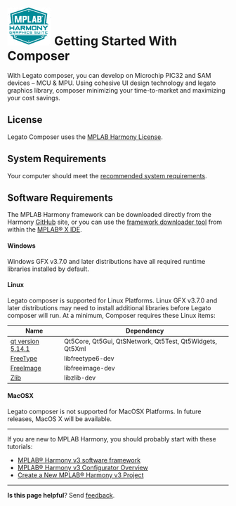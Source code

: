 # ![Microchip Technology](images/mhgs.png) Getting Started With Composer

With Legato composer, you can develop on Microchip PIC32 and SAM devices – MCU & MPU. Using cohesive UI design technology and legato graphics library, composer minimizing your time-to-market and maximizing your cost savings.

## License

Legato Composer uses the  [MPLAB Harmony License](https://github.com/automaate/gfx/blob/master/mplab_harmony_license.md).

## System Requirements 

Your computer should meet the [recommended system requirements](https://microchipdeveloper.com/mplabx:requirements). 

## Software Requirements

The MPLAB Harmony framework can be downloaded directly from the Harmony [GitHub](https://github.com/Microchip-MPLAB-Harmony) site, or you can use the [framework downloader tool](https://microchipdeveloper.com/harmony3:mhc-overview) from within the [MPLAB® X IDE](https://microchipdeveloper.com/mplabx:start).

#### Windows

Windows GFX v3.7.0 and later distributions have all required runtime libraries installed by default.

#### Linux

Legato composer is supported for Linux Platforms. Linux GFX v3.7.0 and later distributions may need to install additional libraries before Legato composer will run. At a minimum, Composer requires these Linux items: 

| Name | Dependency |
| ---- | --- |
| [qt version 5.14.1](https://www.qt.io/download) | Qt5Core, Qt5Gui, QtSNetwork, Qt5Test, Qt5Widgets, Qt5Xml |
| [FreeType](https://www.freetype.org/) | libfreetype6-dev|
| [FreeImage](https://freeimage.sourceforge.io/) |libfreeimage-dev |
| [Zlib](http://www.zlib.net/) | libzlib-dev |

#### MacOSX

Legato composer is not supported for MacOSX Platforms. In future releases, MacOS X will be available.

***

If you are new to MPLAB Harmony, you should probably start with these tutorials:

* [MPLAB® Harmony v3 software framework](https://microchipdeveloper.com/harmony3:start) 
* [MPLAB® Harmony v3 Configurator Overview](https://microchipdeveloper.com/harmony3:mhc-overview)
* [Create a New MPLAB® Harmony v3 Project](https://microchipdeveloper.com/harmony3:new-proj)

***

**Is this page helpful**? Send [feedback](https://github.com/Microchip-MPLAB-Harmony/gfx/issues).